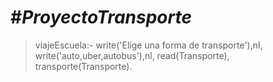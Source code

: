 #_ProyectoTransporte_
========================
>viajeEscuela:-
write('Elige una forma de transporte'),nl,
	write('auto,uber,autobus'),nl,
	read(Transporte),
	transporte(Transporte).
